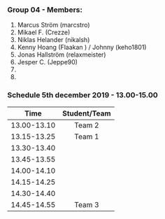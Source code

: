 ### Group 04 - Members:
1. Marcus Ström (marcstro)
2. Mikael F. (Crezze)
3. Niklas Helander (nikalsh)
4. Kenny Hoang (Flaakan ) / Johnny (keho1801)
5. Jonas Hallström (relaxmeister)
6. Jesper C. (Jeppe90)
7. 
8. 

### Schedule 5th december 2019 - 13.00-15.00


| Time        |  Student/Team | 
|-------------|:-------------:|
| 13.00-13.10 | Team 2        |
| 13.15-13.25 | Team 1        |
| 13.30-13.40 |               |
| 13.45-13.55 |               |
| 14.00-14.10 |               |
| 14.15-14.25 |               |
| 14.30-14.40 |               |
| 14.45-14.55 |  Team 3       |
